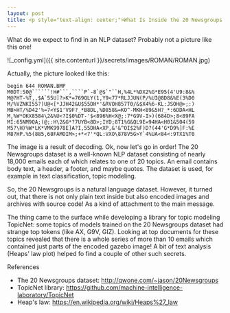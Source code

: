 ```yaml
---
layout: post
title: <p style="text-align: center;">What Is Inside the 20 Newsgroups Dataset?<br />Human Readable Text?<br />Yes, but Not Only (Also a Roman Gazebo)</p>
---
```


What do we expect to find in an NLP dataset? Probably not a picture like this one!

![\_config.yml]({{ site.contenturl }}/secrets/images/ROMAN/ROMAN.jpg)

Actually, the picture looked like this:

```
begin 644 ROMAN.BMP
M0DT:S0@``````!H#```,````P`-8`@$`"``H,%4L*%DX2%G*E95(4'U9:8&%
M@?HT-%T,,$A`55U]?>K*=769QLY(1,Y9<77*RLJJUN(P/%UI@8D8&%E(3%D0
M/%VZNKI55?)U@<[*JJH42&U$55DH*'&RVOH857T0/&$X4%6-KL:JSOH@>;:)
MB>HT/%D42'%=7<Y$1'V9F?_*B8DL,%D858&=KO^-MKH<89&5H?_*:6DDA<HL
M,%W*OKX8584\2&%U<?I$0%DT-'$<896%H<X@;:7*G9V-I>)(684D>;8<89FA
MI:65NM9QA;(@;:H\2&G*?7UYB<8D>;IYD;8T1%G&QL9E=94HA<H01&504(59
M5?\H)%W*LK*VMK9978E]A?I,55DHA<XP,&'&^OI$2%F)D?(44'G*D9%]F:%E
M8?HP.%5(885,68FAMOIM>;+*<7'*QL:VXO\878V5G>Y`4%UA<84<:9TX1%T0
```

The image is a result of decoding. Ok, now let's go in order!
The 20 Newsgroups dataset is a well-known NLP dataset consisting of nearly 18,000 emails each of which relates to one of 20 topics. An email contains body text, a header, a footer, and maybe quotes. The dataset is used, for example in text classification, topic modeling.

So, the 20 Newsgroups is a natural language dataset. However, it turned out, that there is not only plain text inside but also encoded images and archives with source code! As a kind of attachment to the main message.

The thing came to the surface while developing a library for topic modeling TopicNet: some topics of models trained on the 20 Newsgroups dataset had strange top tokens (like AX, G9V, GIZ). Looking at top documents for these topics revealed that there is a whole series of more than 10 emails which contained just parts of the encoded gazebo image!  A bit of text analysis (Heaps' law plot) helped fo find a couple of other such secrets.

References
* The 20 Newsgroups dataset: http://qwone.com/~jason/20Newsgroups
* TopicNet library: https://github.com/machine-intelligence-laboratory/TopicNet
* Heap's law: https://en.wikipedia.org/wiki/Heaps%27_law
